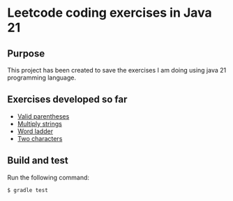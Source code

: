 # Leetcode coding exercises in Java 21

## Purpose
This project has been created to save the exercises I am doing using java 21 programming language.

## Exercises developed so far
* [Valid parentheses](https://leetcode.com/problems/valid-parentheses/)
* [Multiply strings](https://leetcode.com/problems/multiply-strings/)
* [Word ladder](https://leetcode.com/problems/word-ladder/)
* [Two characters](https://www.hackerrank.com/challenges/two-characters/problem)

## Build and test

Run the following command:

```
$ gradle test
```